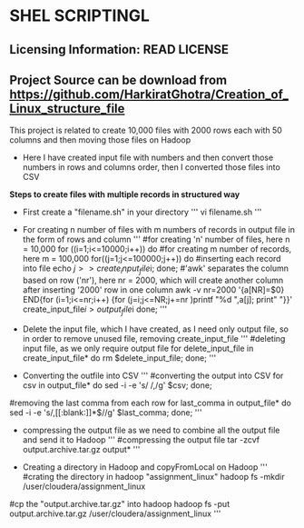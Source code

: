 SHEL SCRIPTINGL
=========

Licensing Information: READ LICENSE  
---
Project Source can be download from https://github.com/HarkiratGhotra/Creation_of_Linux_structure_file
---

This project is related to create 10,000 files with 2000 rows each with 50 columns and then moving those files on Hadoop

* Here I have created input file with numbers and then convert those numbers in rows and columns order, then I converted those files into CSV  

**Steps to create files with multiple records in structured way**

* First create a "filename.sh" in your directory
'''
vi filename.sh
'''

* For creating n number of files with m numbers of records in output file in the form of rows and column 
'''
#for creating 'n' number of files, here n = 10,000
for ((i=1;i<=10000;i++))
        do
#for creating m number of records, here m = 100,000
        for((j=1;j<=100000;j++))
                do
#inserting each record into file
                echo $j >>create_input_file$i;
                done;
#'awk' separates the column based on row ('nr'), here nr = 2000, which will create another column after inserting '2000' row in one column
        awk -v nr=2000 '{a[NR]=$0} END{for (i=1;i<=nr;i++) {for (j=i;j<=NR;j+=nr  )printf "%d  ",a[j]; print" "}}' create_input_file$i >output_file$i
        done;
'''

* Delete the input file, which I have created, as I need only output file, so in order to remove unused file, removing create_input_file
'''
#deleting input file, as we only require output file
for delete_input_file in create_input_file*
        do
        rm $delete_input_file;
        done;
'''

* Converting the outfile into CSV 
'''
#converting the output into CSV
for csv in output_file*
        do
        sed -i -e 's/  /,/g' $csv;
        done;

#removing the last comma from each row
for last_comma in output_file*
        do
        sed -i -e 's/,[[:blank:]]*$//g' $last_comma;
        done;
'''

* compressing the output file as we need to combine all the output file and send it to Hadoop
'''
#compressing the output file
tar -zcvf output.archive.tar.gz output*
'''

* Creating a directory in Hadoop and copyFromLocal on Hadoop
'''
#crating the directory in hadoop "assignment_linux"
hadoop fs -mkdir /user/cloudera/assignment_linux

#cp the "output.archive.tar.gz" into hadoop
hadoop fs -put output.archive.tar.gz /user/cloudera/assignment_linux
'''
